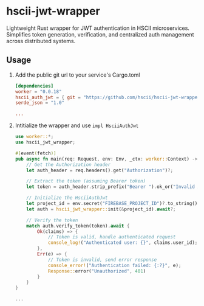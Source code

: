 # hscii-jwt-wrapper

Lightweight Rust wrapper for JWT authentication in HSCII microservices. Simplifies token generation, verification, and centralized auth management across distributed systems.

## Usage

1. Add the public git url to your service's Cargo.toml

   ```toml
   [dependencies]
   worker = "0.0.18"
   hscii_auth_jwt = { git = "https://github.com/hscii/hscii-jwt-wrapper.git" }
   serde_json = "1.0"

   ...
   ```

2. Intitialize the wrapper and use `impl HsciiAuthJwt`

   ```rust
   use worker::*;
   use hscii_jwt_wrapper;

   #[event(fetch)]
   pub async fn main(req: Request, env: Env, _ctx: worker::Context) -> Result<Response> {
       // Get the Authorization header
       let auth_header = req.headers().get("Authorization")?;

       // Extract the token (assuming Bearer token)
       let token = auth_header.strip_prefix("Bearer ").ok_or("Invalid Authorization header")?;

       // Initialize the HsciiAuthJwt
       let project_id = env.secret("FIREBASE_PROJECT_ID")?.to_string();
       let auth = hscii_jwt_wrapper::init(&project_id).await?;

       // Verify the token
       match auth.verify_token(token).await {
           Ok(claims) => {
               // Token is valid, handle authenticated request
               console_log!("Authenticated user: {}", claims.user_id);
           },
           Err(e) => {
               // Token is invalid, send error response
               console_error!("Authentication failed: {:?}", e);
               Response::error("Unauthorized", 401)
           }
       }
   }

   ...
   ```

